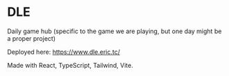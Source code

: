 # DLE

Daily game hub (specific to the game we are playing, but one day might be a proper project)

Deployed here: <https://www.dle.eric.tc/>

Made with React, TypeScript, Tailwind, Vite.
